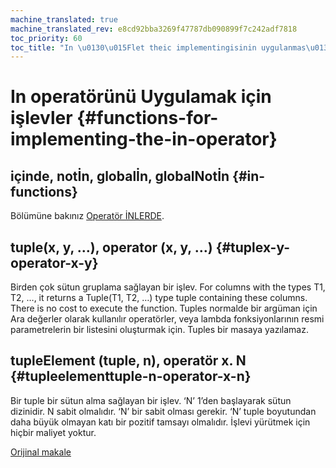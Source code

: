 ```yaml
---
machine_translated: true
machine_translated_rev: e8cd92bba3269f47787db090899f7c242adf7818
toc_priority: 60
toc_title: "In \u0130\u015Flet theic implementingisinin uygulanmas\u0131"
---
```


# In operatörünü Uygulamak için işlevler {#functions-for-implementing-the-in-operator}

## içinde, notİn, globalİn, globalNotİn {#in-functions}

Bölümüne bakınız [Operatör İNLERDE](../statements/select.md#select-in-operators).

## tuple(x, y, …), operator (x, y, …) {#tuplex-y-operator-x-y}

Birden çok sütun gruplama sağlayan bir işlev.
For columns with the types T1, T2, …, it returns a Tuple(T1, T2, …) type tuple containing these columns. There is no cost to execute the function.
Tuples normalde bir argüman için Ara değerler olarak kullanılır operatörler, veya lambda fonksiyonlarının resmi parametrelerin bir listesini oluşturmak için. Tuples bir masaya yazılamaz.

## tupleElement (tuple, n), operatör x. N {#tupleelementtuple-n-operator-x-n}

Bir tuple bir sütun alma sağlayan bir işlev.
‘N’ 1’den başlayarak sütun dizinidir. N sabit olmalıdır. ‘N’ bir sabit olması gerekir. ‘N’ tuple boyutundan daha büyük olmayan katı bir pozitif tamsayı olmalıdır.
İşlevi yürütmek için hiçbir maliyet yoktur.

[Orijinal makale](https://clickhouse.tech/docs/en/query_language/functions/in_functions/) <!--hide-->
